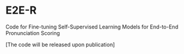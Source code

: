 # E2E-R
Code for Fine-tuning Self-Supervised Learning Models for End-to-End Pronunciation Scoring

[The code will be released upon publication]
